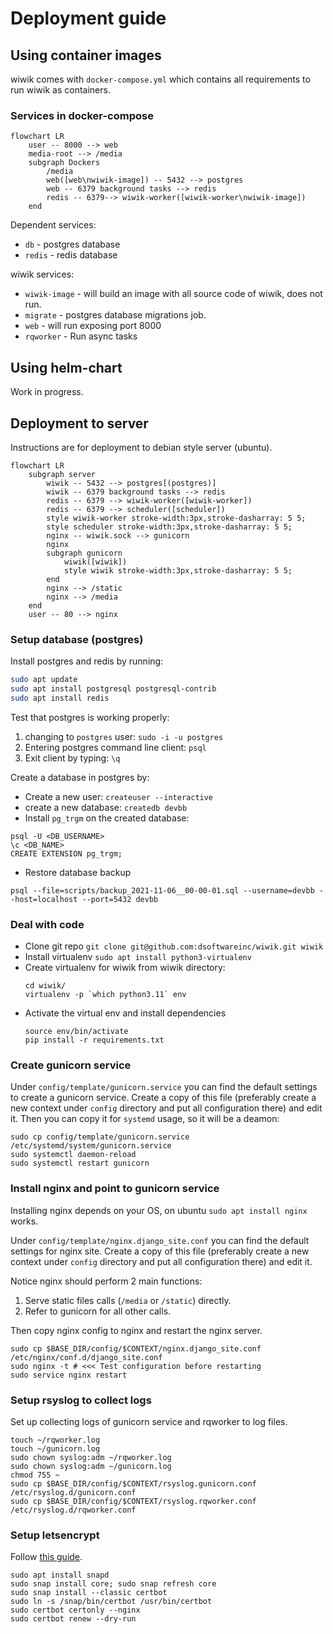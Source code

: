 # Deployment guide

## Using container images

wiwik comes with `docker-compose.yml` which contains all requirements to run
wiwik as containers.

### Services in docker-compose

```mermaid
flowchart LR    
    user -- 8000 --> web
    media-root --> /media
    subgraph Dockers
        /media
        web([web\nwiwik-image]) -- 5432 --> postgres
        web -- 6379 background tasks --> redis
        redis -- 6379--> wiwik-worker([wiwik-worker\nwiwik-image])        
    end
```

Dependent services:

- `db` - postgres database
- `redis` - redis database

wiwik services:

- `wiwik-image` - will build an image with all source code of wiwik, does not
  run.
- `migrate` - postgres database migrations job.
- `web` - will run exposing port 8000
- `rqworker` - Run async tasks

## Using helm-chart

Work in progress.

## Deployment to server

Instructions are for deployment to debian style server (ubuntu).

```mermaid
flowchart LR    
    subgraph server
        wiwik -- 5432 --> postgres[(postgres)]
        wiwik -- 6379 background tasks --> redis
        redis -- 6379 --> wiwik-worker([wiwik-worker])
        redis -- 6379 --> scheduler([scheduler])
        style wiwik-worker stroke-width:3px,stroke-dasharray: 5 5;
        style scheduler stroke-width:3px,stroke-dasharray: 5 5;
        nginx -- wiwik.sock --> gunicorn
        nginx 
        subgraph gunicorn
            wiwik([wiwik])
            style wiwik stroke-width:3px,stroke-dasharray: 5 5; 
        end  
        nginx --> /static 
        nginx --> /media    
    end
    user -- 80 --> nginx
```

### Setup database (postgres)

Install postgres and redis by running:

```bash
sudo apt update
sudo apt install postgresql postgresql-contrib
sudo apt install redis
```

Test that postgres is working properly:

1. changing to `postgres` user: `sudo -i -u postgres`
2. Entering postgres command line client: `psql`
3. Exit client by typing: `\q`

Create a database in postgres by:

* Create a new user: `createuser --interactive`
* create a new database: `createdb devbb`
* Install `pg_trgm` on the created database:

```
psql -U <DB_USERNAME>
\c <DB_NAME>
CREATE EXTENSION pg_trgm;
```

* Restore database backup

```shell
psql --file=scripts/backup_2021-11-06__00-00-01.sql --username=devbb --host=localhost --port=5432 devbb
```

### Deal with code

- Clone git repo `git clone git@github.com:dsoftwareinc/wiwik.git wiwik`
- Install virtualenv `sudo apt install python3-virtualenv`
- Create virtualenv for wiwik from wiwik directory:
  ```shell
  cd wiwik/
  virtualenv -p `which python3.11` env
  ```
- Activate the virtual env and install dependencies
  ```shell
  source env/bin/activate
  pip install -r requirements.txt
  ```

### Create gunicorn service

Under `config/template/gunicorn.service` you can find the default settings
to create a gunicorn service.
Create a copy of this file (preferably create a new context under `config`
directory
and put all configuration there) and edit it.
Then you can copy it for `systemd` usage, so it will be a deamon:

```
sudo cp config/template/gunicorn.service /etc/systemd/system/gunicorn.service
sudo systemctl daemon-reload
sudo systemctl restart gunicorn
```

### Install nginx and point to gunicorn service

Installing nginx depends on your OS, on ubuntu `sudo apt install nginx` works.

Under `config/template/nginx.django_site.conf` you can find the default settings
for nginx site. Create a copy of this file (preferably create a new context
under `config` directory and put all configuration there) and edit it.

Notice nginx should perform 2 main functions:

1. Serve static files calls (`/media` or `/static`) directly.
2. Refer to gunicorn for all other calls.

Then copy nginx config to nginx and restart the nginx server.

```
sudo cp $BASE_DIR/config/$CONTEXT/nginx.django_site.conf /etc/nginx/conf.d/django_site.conf
sudo nginx -t # <<< Test configuration before restarting
sudo service nginx restart
```

### Setup rsyslog to collect logs

Set up collecting logs of gunicorn service and rqworker to log files.

```shell
touch ~/rqworker.log
touch ~/gunicorn.log
sudo chown syslog:adm ~/rqworker.log
sudo chown syslog:adm ~/gunicorn.log
chmod 755 ~
sudo cp $BASE_DIR/config/$CONTEXT/rsyslog.gunicorn.conf /etc/rsyslog.d/gunicorn.conf
sudo cp $BASE_DIR/config/$CONTEXT/rsyslog.rqworker.conf /etc/rsyslog.d/rqworker.conf
```

### Setup letsencrypt

Follow [this guide](https://letsencrypt.org/getting-started/).

```shell
sudo apt install snapd
sudo snap install core; sudo snap refresh core
sudo snap install --classic certbot
sudo ln -s /snap/bin/certbot /usr/bin/certbot
sudo certbot certonly --nginx
sudo certbot renew --dry-run
```